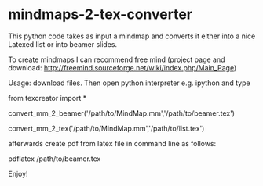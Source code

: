 mindmaps-2-tex-converter
========================


This python code takes as input a mindmap and converts it either into a nice Latexed list or into beamer slides.

To create mindmaps I can recommend free mind (project page and download: http://freemind.sourceforge.net/wiki/index.php/Main_Page)





Usage: download files. Then open python interpreter e.g. ipython and type

from texcreator import *

convert_mm_2_beamer('/path/to/MindMap.mm','/path/to/beamer.tex')

convert_mm_2_tex('/path/to/MindMap.mm','/path/to/list.tex')




afterwards create pdf from latex file in command line as follows:

pdflatex /path/to/beamer.tex


Enjoy!
